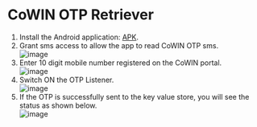 CoWIN OTP Retriever
=================

1. Install the Android application: [APK](../../CoWinOtpRetreiver.apk).
2. Grant sms access to allow the app to read CoWIN OTP sms.  
![image](https://user-images.githubusercontent.com/3753228/117892886-1b42af80-b2d7-11eb-9efa-5c0f9b2d5596.png)  
3. Enter 10 digit mobile number registered on the CoWIN portal.  
![image](https://user-images.githubusercontent.com/3753228/117892718-dc145e80-b2d6-11eb-9efe-59258b6807ca.png)  
5. Switch ON the OTP Listener.  
![image](https://user-images.githubusercontent.com/3753228/117893063-56dd7980-b2d7-11eb-9671-e438d90d29d4.png)  
6. If the OTP is successfully sent to the key value store, you will see the status as shown below.  
![image](https://user-images.githubusercontent.com/3753228/117893191-9b691500-b2d7-11eb-9dfc-1984551f535c.png)